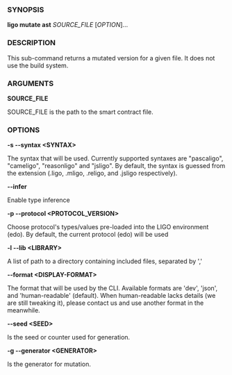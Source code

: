 
### SYNOPSIS

**ligo mutate ast** *SOURCE_FILE* \[*OPTION*\]\...

### DESCRIPTION

This sub-command returns a mutated version for a given file. It does not use the build system.

### ARGUMENTS

**SOURCE_FILE**

SOURCE_FILE is the path to the smart contract file.

### OPTIONS

**-s --syntax &lt;SYNTAX&gt;**

The syntax that will be used. Currently supported syntaxes are "pascaligo", "cameligo", "reasonligo" and "jsligo". By default, the syntax is guessed from the extension (.ligo, .mligo, .religo, and .jsligo respectively).

**--infer**

Enable type inference

**-p --protocol &lt;PROTOCOL_VERSION&gt;**

Choose protocol's types/values pre-loaded into the LIGO environment  (edo). By default, the current protocol (edo) will be used

**-l --lib &lt;LIBRARY&gt;**

A list of path to a directory containing included files, separated by ','

**--format &lt;DISPLAY-FORMAT&gt;**

The format that will be used by the CLI. Available formats are 'dev', 'json', and 'human-readable' (default). When human-readable lacks details (we are still tweaking it), please contact us and use another format in the meanwhile.

**--seed &lt;SEED&gt;**

Is the seed or counter used for generation.

**-g --generator &lt;GENERATOR&gt;**

Is the generator for mutation.


